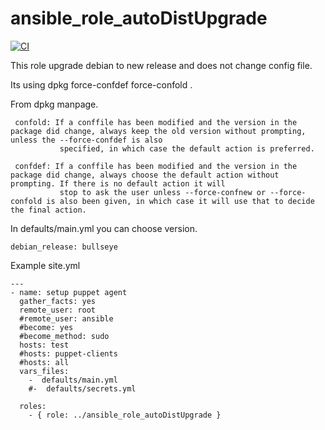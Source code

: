 ansible_role_autoDistUpgrade
=========


[![CI](https://github.com/habbis/ansible_role_autoDistUpgrade/workflows/CI/badge.svg)](https://github.com/habbis/ansible_role_autoDistUpgrade/actions?query=workflow%3ACI)

This role upgrade debian to new release and does not change config file.

Its using dpkg  force-confdef  force-confold .

From dpkg manpage.

```
 confold: If a conffile has been modified and the version in the package did change, always keep the old version without prompting, unless the --force-confdef is also
           specified, in which case the default action is preferred.

 confdef: If a conffile has been modified and the version in the package did change, always choose the default action without prompting. If there is no default action it will
           stop to ask the user unless --force-confnew or --force-confold is also been given, in which case it will use that to decide the final action.

```

In defaults/main.yml you can choose version.
```
debian_release: bullseye
````




Example site.yml

```
---
- name: setup puppet agent
  gather_facts: yes
  remote_user: root
  #remote_user: ansible
  #become: yes
  #become_method: sudo
  hosts: test
  #hosts: puppet-clients
  #hosts: all
  vars_files:
    -  defaults/main.yml
    #-  defaults/secrets.yml

  roles:
    - { role: ../ansible_role_autoDistUpgrade }
```
